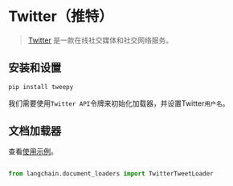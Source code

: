 # Twitter（推特）


>[Twitter](https://twitter.com/) 是一款在线社交媒体和社交网络服务。




## 安装和设置


```bash
pip install tweepy

```



我们需要使用`Twitter API`令牌来初始化加载器，并设置Twitter`用户名`。




## 文档加载器


查看[使用示例](../modules/indexes/document_loaders/examples/twitter.ipynb)。


```python

from langchain.document_loaders import TwitterTweetLoader

```

